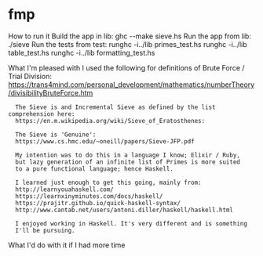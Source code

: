# fmp
How to run it
  Build the app in lib: 
     ghc --make sieve.hs 
  Run the app from lib: 
      ./sieve
  Run the tests from test:
      runghc -i../lib primes_test.hs
      runghc -i../lib table_test.hs
      runghc -i../lib formatting_test.hs

What I'm pleased with
      I used the following for definitions of Brute Force / Trial Division: 
      https://trans4mind.com/personal_development/mathematics/numberTheory/divisibilityBruteForce.htm

      The Sieve is and Incremental Sieve as defined by the list comprehension here:
      https://en.m.wikipedia.org/wiki/Sieve_of_Eratosthenes:

      The Sieve is 'Genuine':
      https://www.cs.hmc.edu/~oneill/papers/Sieve-JFP.pdf 

      My intention was to do this in a language I know; Elixir / Ruby,
      but lazy generation of an infinite list of Primes is more suited
      to a pure functional language; hence Haskell.

      I learned just enough to get this going, mainly from:
      http://learnyouahaskell.com/
      https://learnxinyminutes.com/docs/haskell/
      https://prajitr.github.io/quick-haskell-syntax/
      http://www.cantab.net/users/antoni.diller/haskell/haskell.html

      I enjoyed working in Haskell. It's very different and is something
      I'll be pursuing.
What I'd do with it if I had more time

